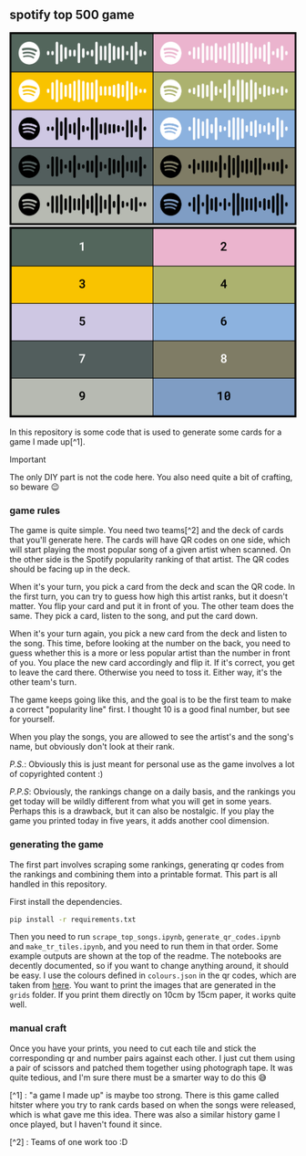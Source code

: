 ## spotify top 500 game

![example qr codes](assets/front_0.png)
![example ranks](assets/back_0.png)

In this repository is some code that is used to generate some cards for a game I made up[^1].

> [!IMPORTANT]  
> The only DIY part is not the code here. You also need quite a bit of crafting, so beware 😉

### game rules

The game is quite simple. You need two teams[^2] and the deck of cards that you'll generate here. The cards will have QR codes on one side, which will start playing the most popular song of a given artist when scanned. On the other side is the Spotify popularity ranking of that artist. The QR codes should be facing up in the deck.

When it's your turn, you pick a card from the deck and scan the QR code. In the first turn, you can try to guess how high this artist ranks, but it doesn't matter. You flip your card and put it in front of you. The other team does the same. They pick a card, listen to the song, and put the card down.

When it's your turn again, you pick a new card from the deck and listen to the song. This time, before looking at the number on the back, you need to guess whether this is a more or less popular artist than the number in front of you. You place the new card accordingly and flip it. If it's correct, you get to leave the card there. Otherwise you need to toss it. Either way, it's the other team's turn.

The game keeps going like this, and the goal is to be the first team to make a correct "popularity line" first. I thought 10 is a good final number, but see for yourself.

When you play the songs, you are allowed to see the artist's and the song's name, but obviously don't look at their rank.

_P.S._: Obviously this is just meant for personal use as the game involves a lot of copyrighted content :)

_P.P.S_: Obviously, the rankings change on a daily basis, and the rankings you get today will be wildly different from what you will get in some years. Perhaps this is a drawback, but it can also be nostalgic. If you play the game you printed today in five years, it adds another cool dimension.

### generating the game

The first part involves scraping some rankings, generating qr codes from the rankings and combining them into a printable format. This part is all handled in this repository.

First install the dependencies.

```bash
pip install -r requirements.txt
```

Then you need to run `scrape_top_songs.ipynb`, `generate_qr_codes.ipynb` and `make_tr_tiles.ipynb`, and you need to run them in that order. Some example outputs are shown at the top of the readme. The notebooks are decently documented, so if you want to change anything around, it should be easy. I use the colours defined in `colours.json` in the qr codes, which are taken from [here](https://github.com/sarraahr/limonata-colors). You want to print the images that are generated in the `grids` folder. If you print them directly on 10cm by 15cm paper, it works quite well.

### manual craft

Once you have your prints, you need to cut each tile and stick the corresponding qr and number pairs against each other. I just cut them using a pair of scissors and patched them together using photograph tape. It was quite tedious, and I'm sure there must be a smarter way to do this 😅

[^1] : "a game I made up" is maybe too strong. There is this game called hitster where you try to rank cards based on when the songs were released, which is what gave me this idea. There was also a similar history game I once played, but I haven't found it since.

[^2] : Teams of one work too :D
